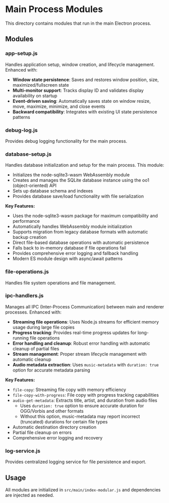 # Main Process Modules

This directory contains modules that run in the main Electron process.

## Modules

### app-setup.js
Handles application setup, window creation, and lifecycle management. Enhanced with:
- **Window state persistence**: Saves and restores window position, size, maximized/fullscreen state
- **Multi-monitor support**: Tracks display ID and validates display availability on startup
- **Event-driven saving**: Automatically saves state on window resize, move, maximize, minimize, and close events
- **Backward compatibility**: Integrates with existing UI state persistence patterns

### debug-log.js
Provides debug logging functionality for the main process.

### database-setup.js
Handles database initialization and setup for the main process. This module:
- Initializes the node-sqlite3-wasm WebAssembly module
- Creates and manages the SQLite database instance using the oo1 (object-oriented) API
- Sets up database schema and indexes
- Provides database save/load functionality with file serialization

**Key Features:**
- Uses the node-sqlite3-wasm package for maximum compatibility and performance
- Automatically handles WebAssembly module initialization
- Supports migration from legacy database formats with automatic backup creation
- Direct file-based database operations with automatic persistence
- Falls back to in-memory database if file operations fail
- Provides comprehensive error logging and fallback handling
- Modern ES module design with async/await patterns

### file-operations.js
Handles file system operations and file management.

### ipc-handlers.js
Manages all IPC (Inter-Process Communication) between main and renderer processes. Enhanced with:
- **Streaming file operations**: Uses Node.js streams for efficient memory usage during large file copies
- **Progress tracking**: Provides real-time progress updates for long-running file operations
- **Error handling and cleanup**: Robust error handling with automatic cleanup of partial files
- **Stream management**: Proper stream lifecycle management with automatic cleanup
- **Audio metadata extraction**: Uses `music-metadata` with `duration: true` option for accurate metadata parsing

**Key Features:**
- `file-copy`: Streaming file copy with memory efficiency
- `file-copy-with-progress`: File copy with progress tracking capabilities
- `audio-get-metadata`: Extracts title, artist, and duration from audio files
  - Uses `duration: true` option to ensure accurate duration for OGG/Vorbis and other formats
  - Without this option, music-metadata may report incorrect (truncated) durations for certain file types
- Automatic destination directory creation
- Partial file cleanup on errors
- Comprehensive error logging and recovery

### log-service.js
Provides centralized logging service for file persistence and export.

## Usage

All modules are initialized in `src/main/index-modular.js` and dependencies are injected as needed.
